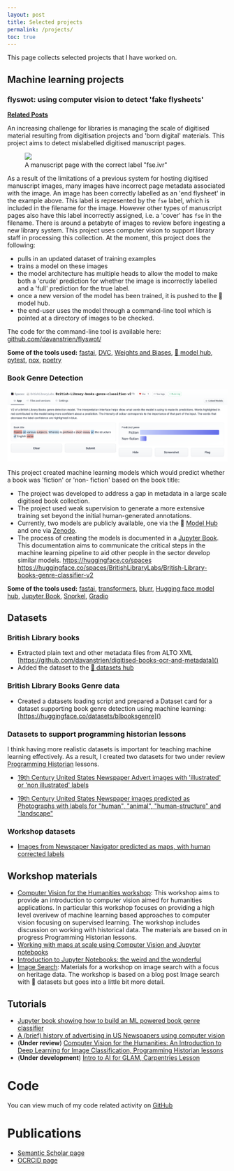 ```yaml
---
layout: post
title: Selected projects
permalink: /projects/
toc: true
---
```


This page collects selected projects that I have worked on.

## Machine learning projects

### flyswot: using computer vision to detect 'fake flysheets'
[**Related Posts**](https://danielvanstrien.xyz/categories/#flyswot)

An increasing challenge for libraries is managing the scale of digitised material resulting from digitisation projects and 'born digital' materials. This project aims to detect mislabelled digitised manuscript pages. 

<figure>
    <img src="https://api.bl.uk/image/iiif/ark:/81055/vdc_100056093448.0x000179/full/400,/0/default.jpg"/>
    <figcaption>A manuscript page with the correct label "fse.ivr"</figcaption>
</figure>

As a result of the limitations of a previous system for hosting digitised manuscript images, many images have incorrect page metadata associated with the image. An image has been correctly labelled as an 'end flysheet' in the example above. This label is represented by the `fse` label, which is included in the filename for the image. However other types of manuscript pages also have this label incorrectly assigned, i.e. a 'cover' has `fse` in the filename. There is around a petabyte of images to review before ingesting a new library system. This project uses computer vision to support library staff in processing this collection. At the moment, this project does the following:

- pulls in an updated dataset of training examples
- trains a model on these images
- the model architecture has multiple heads to allow the model to make both a 'crude' prediction for whether the image is incorrectly labelled and a 'full' prediction for the true label.
- once a new version of the model has been trained, it is pushed to the 🤗 model hub.
- the end-user uses the model through a command-line tool which is pointed at a directory of images to be checked.

The code for the command-line tool is available here: [github.com/davanstrien/flyswot/]()

**Some of the tools used:** [fastai](https://docs.fast.ai/), [DVC](https://dvc.org/), [Weights and Biases](https://wandb.ai/), [🤗 model hub](huggingface.co/models), [pytest](https://docs.pytest.org/en/7.0.x/), [nox](https://nox.thea.codes/en/stable/), [poetry](https://python-poetry.org/)

### Book Genre Detection

![](../images/genre-gradio.png)

This project created machine learning models which would predict whether a book was 'fiction' or 'non- fiction' based on the book title:

- The project was developed to address a gap in metadata in a large scale digitised book collection.
- The project used weak supervision to generate a more extensive training set beyond the initial human-generated annotations.
- Currently, two models are publicly available, one via the 🤗 [Model Hub](https://huggingface.co/BritishLibraryLabs/bl-books-genre) and one via [Zenodo](https://doi.org/10.5281/zenodo.5245175).
- The process of creating the models is documented in a [Jupyter Book](https://living-with-machines.github.io/genre-classification/intro.html). This documentation aims to communicate the critical steps in the machine learning pipeline to aid other people in the sector develop similar models.
https://huggingface.co/spaces https://huggingface.co/spaces/BritishLibraryLabs/British-Library-books-genre-classifier-v2

**Some of the tools used:** [fastai](https://docs.fast.ai/), [transformers](https://huggingface.co/docs/transformers/), [blurr](https://github.com/ohmeow/blurr), [Hugging face model hub](https://huggingface.co/models), [Jupyter Book](https://jupyterbook.org/), [Snorkel](https://github.com/snorkel-team/snorkel), [Gradio](https://gradio.app/)


## Datasets


### British Library books

- Extracted plain text and other metadata files from ALTO XML [https://github.com/davanstrien/digitised-books-ocr-and-metadata]()
- Added the dataset to the [🤗 datasets hub](https://huggingface.co/datasets/blbooks)

### British Library Books Genre data
- Created a datasets loading script and prepared a Dataset card for a dataset supporting book genre detection using machine learning: [https://huggingface.co/datasets/blbooksgenre]()

### Datasets to support programming historian lessons
I think having more realistic datasets is important for teaching machine learning effectively. As a result, I created two datasets for two under review [Programming Historian](https://programminghistorian.org/) lessons.

- [19th Century United States Newspaper Advert images with 'illustrated' or 'non illustrated' labels](https://doi.org/10.5281/zenodo.5838410)

- [19th Century United States Newspaper images predicted as Photographs with labels for "human", "animal", "human-structure" and "landscape"](https://doi.org/10.5281/zenodo.4487141)

### Workshop datasets 

- [Images from Newspaper Navigator predicted as maps, with human corrected labels](https://doi.org/10.5281/zenodo.4156510)

## Workshop materials

- [Computer Vision for the Humanities workshop](https://github.com/Living-with-machines/Computer-Vision-for-the-Humanities-workshop): This workshop aims to provide an introduction to computer vision aimed for humanities applications. In particular this workshop focuses on providing a high level overivew of machine learning based approaches to computer vision focusing on supervised learning. The workshop includes discussion on working with historical data. The materials are based on in progress Programming Historian lessons.
- [Working with maps at scale using Computer Vision and Jupyter notebooks](https://github.com/Living-with-machines/maps-at-scale-using-computer-vision-and-jupyter-notebooks)
- [Introduction to Jupyter Notebooks: the weird and the wonderful](https://github.com/Living-with-machines/Jupyter-Notebooks-The-Weird-and-Wonderful)
- [Image Search](https://github.com/Living-with-machines/image-search): Materials for a workshop on image search with a focus on heritage data. The workshop is based on a blog post Image search with 🤗 datasets but goes into a little bit more detail.

## Tutorials

- [Jupyter book showing how to build an ML powered book genre classifier](https://living-with-machines.github.io/genre-classification/intro.html)
- [A (brief) history of advertising in US Newspapers using computer vision](https://living-with-machines.github.io/nnanno/intro.html)
- (**Under review**)  [Computer Vision for the Humanities: An Introduction to Deep Learning for Image Classification, Programming Historian lessons](https://github.com/programminghistorian/ph-submissions/issues/343)
- (**Under development**) [Intro to AI for GLAM, Carpentries Lesson](https://carpentries-incubator.github.io/machine-learning-librarians-archivists/index.html)

# Code

You can view much of my code related activity on [GitHub](https://github.com/davanstrien)

# Publications

- [Semantic Scholar page](https://www.semanticscholar.org/author/Daniel-Alexander-van-Strien/71075073)
- [OCRCID page](https://orcid.org/0000-0003-1684-6556)

